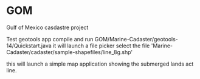 # GOM
Gulf of Mexico casdastre project

Test geotools app
compile and run GOM/Marine-Cadaster/geotools-14/Quickstart.java
it will launch a file picker
select the file 'Marine-Cadaster/cadaster/sample-shapefiles/line_8g.shp' 

this will launch a simple map application showing the submerged lands act line.

